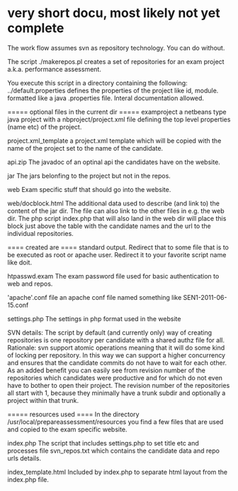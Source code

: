 # very short docu, most likely not yet complete

The work flow assumes svn as repository technology. You can do
without.

The script ./makerepos.pl creates a set of repositories for an exam project a.k.a. performance assessment.

You execute this script in a directory containing the following:
../default.properties defines the properties of the project like id, module.
    formatted like a java .properties file. Interal documentation allowed.

===== optional files in the current dir =====
examproject      a netbeans type java project with a nbproject/project.xml file defining the 
		 top level properties (name etc) of the project.

project.xml_template  a project.xml template which will be copied with the name of the 
		      project set to the name of the candidate.

api.zip		      The javadoc of an optinal api the candidates have on the website.

jar		      The jars belonfing to the project but not in the repos.

web		      Exam specific stuff that should go into the website.

web/docblock.html     The additional data used to describe (and link to) the content of the jar dir.
		      The file can also link to the other files in e.g. the web dir. 
		      The php script index.php that will also land in the web dir will place this 
		      block just above the table with the candidate names and the url to the individual
		      repositories.

==== created are ====
standard output.      Redirect that to some file that is to be executed as root or apache user.
	 	      Redirect it to your favorite script name like doit.

htpasswd.exam	      The exam password file used for basic authentication to web and repos.

'apache'.conf 	      file an apache conf file named something like SEN1-2011-06-15.conf

settings.php	      The settings in php format used in the website 

SVN details:	      The script by default (and currently only) way of creating repositories is one
    		      repository per candidate with a shared authz file for all. 
		      Rationale: svn support atomic operations meaning that it will do some kind of locking
		      per repository. In this way we can support a higher concurrency and ensures that the
		      candidate commits do not have to wait for each other. As an added benefit you can easily 
		      see from revision number of the repositories which candidates were productive and for 
		      which do not even have to bother to open their project. The revision number of the 
		      repositories all start with 1, because they minimally have a trunk subdir and optionally 
		      a project within that trunk.

===== resources used ====
In the directory /usr/local/prepareassessment/resources you find a few files that are used 
and copied to the exam specific website.

index.php             The script that includes settings.php to set title etc and processes file 
		      svn_repos.txt which contains the candidate data and repo urls details.

index_template.html   Included by index.php to separate html layout from the index.php file.

